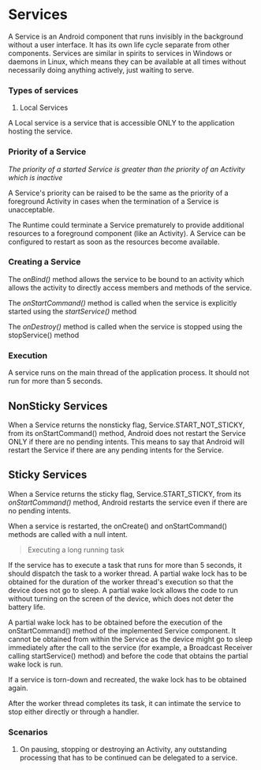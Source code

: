 # Services

A Service is an Android component that runs invisibly in the background without a user interface. It has its own life cycle separate from other components. Services are similar in spirits to services in Windows or daemons in Linux, which means they can be available at all times without necessarily doing anything actively, just waiting to serve.

### Types of services

1) Local Services
  
 A Local service is a service that is accessible ONLY to the application hosting the service.
 
### Priority of a Service

*The priority of a started Service is greater than the priority of an Activity which is inactive*

A Service's priority can be raised to be the same as the priority of a foreground Activity in cases when the termination of a Service is unacceptable. 

The Runtime could terminate a Service prematurely to provide additional resources to a foreground component (like an Activity). A Service can be configured to restart as soon as the resources become available.

### Creating a Service

The *onBind()* method allows the service to be bound to an activity which allows the activity to directly access members and methods of the service.

The *onStartCommand()* method is called when the service is explicitly started using the *startService()* method

The *onDestroy()* method is called when the service is stopped using the stopService() method

### Execution

A service runs on the main thread of the application process. It should not run for more than 5 seconds. 

## NonSticky Services

When a Service returns the nonsticky flag, Service.START_NOT_STICKY, from its onStartCommand() method, Android does not restart the Service ONLY if there are no pending intents. This means to say that Android will restart the Service if there are any pending intents for the Service. 



## Sticky Services

When a Service returns the sticky flag, Service.START_STICKY, from its *onStartCommand()* method, Android restarts the service even if there are no pending intents.

When a service is restarted, the onCreate() and onStartCommand() methods are called with a null intent.

> Executing a long running task

If the service has to execute a task that runs for more than 5 seconds, it should dispatch the task to a worker thread. A partial wake lock has to be obtained for the duration of the worker thread's execution so that the device does not go to sleep. A partial wake lock allows the code to run without turning on the screen of the device, which does not deter the battery life. 

A partial wake lock has to be obtained before the execution of the onStartCommand() method of the implemented Service component. It cannot be obtained from within the Service as the device might go to sleep immediately after the call to the service (for example, a Broadcast Receiver calling startService() method) and before the code that obtains the partial wake lock is run. 

If a service is torn-down and recreated, the wake lock has to be obtained again. 

After the worker thread completes its task, it can intimate the service to stop either directly or through a handler.

### Scenarios

1) On pausing, stopping or destroying an Activity, any outstanding processing that has to be continued can be delegated to a service.

